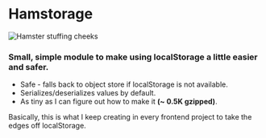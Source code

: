 # Hamstorage

![Hamster stuffing cheeks](https://upload.wikimedia.org/wikipedia/commons/8/85/Syrian_hamster_filling_his_cheek_pouches_with_Dandelion_leaves.JPG)

### Small, simple module to make using localStorage a little easier and safer.

* Safe - falls back to object store if localStorage is not available.
* Serializes/deserializes values by default.
* As tiny as I can figure out how to make it **(~ 0.5K gzipped)**.

Basically, this is what I keep creating in every frontend project to take the edges off localStorage.
